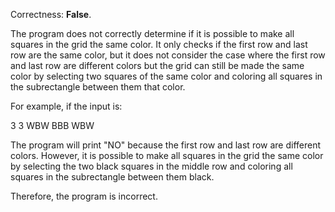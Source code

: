Correctness: **False**.

The program does not correctly determine if it is possible to make all squares in the grid the same color. It only checks if the first row and last row are the same color, but it does not consider the case where the first row and last row are different colors but the grid can still be made the same color by selecting two squares of the same color and coloring all squares in the subrectangle between them that color.

For example, if the input is:

3 3
WBW
BBB
WBW

The program will print "NO" because the first row and last row are different colors. However, it is possible to make all squares in the grid the same color by selecting the two black squares in the middle row and coloring all squares in the subrectangle between them black.

Therefore, the program is incorrect.